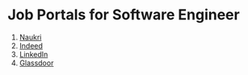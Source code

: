# Job Portals for Software Engineer
1. [Naukri](https://www.naukri.com/mnjuser/homepage)
2. [Indeed](https://in.indeed.com/?from=gnav-homepage)
3. [LinkedIn](https://www.linkedin.com/feed/)
4. [Glassdoor](https://www.glassdoor.co.in/Job/index.htm)
